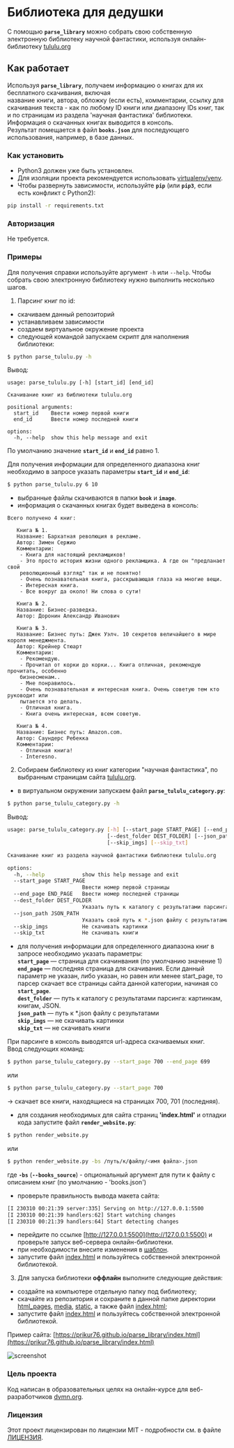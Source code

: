 # Библиотека для дедушки
С помощью **`parse_library`** можно собрать свою собственную электронную 
библиотеку научной фантастики, используя онлайн-библиотеку [tululu.org](https://tululu.org/)  

## Как работает
Используя **`parse_library`**, получаем информацию о книгах для их бесплатного скачивания, включая  
название книги, автора, обложку (если есть), комментарии, ссылку для скачивания текста - 
как по любому ID книги или диапазону IDs книг, так и по страницам из раздела 'научная фантастика' библиотеки.\
Информация о скачанных книгах выводится в консоль.\
Результат помещается в файл **`books.json`** для последующего использования, например, в базе данных. 

### Как установить
* Python3 должен уже быть установлен.
* Для изоляции проекта рекомендуется использовать [virtualenv/venv](https://docs.python.org/3/library/venv.html).
* Чтобы развернуть зависимости, используйте **`pip`** (или **`pip3`**, если есть конфликт с Python2):

```bash
pip install -r requirements.txt
```
### Авторизация
Не требуется.

### Примеры
Для получения справки используйте аргумент ```-h``` или ```--help```.
Чтобы собрать свою электронную библиотеку нужно выполнить несколько шагов.
1. Парсинг книг по id:
- скачиваем данный репозиторий
- устанавливаем зависимости
- создаем виртуальное окружение проекта
- следующей командой запускаем скрипт для наполнения библиотеки:
```bash
$ python parse_tululu.py -h
```
Вывод:
```
usage: parse_tululu.py [-h] [start_id] [end_id]

Скачивание книг из библиотеки tululu.org

positional arguments:
  start_id    Ввести номер первой книги
  end_id      Ввести номер последней книги

options:
  -h, --help  show this help message and exit
```
По умолчанию значение **`start_id`** и **`end_id`** равно 1.

Для получения информации для определенного диапазона книг необходимо в запросе 
указать параметры **`start_id`** и **`end_id`**: 
```bash
$ python parse_tululu.py 6 10
```
- выбранные файлы скачиваются в папки **`book`** и **`image`**.
- информация о скачанных книгах будет выведена в консоль:
```
Всего получено 4 книг:

   Книга № 1.
   Название: Бархатная революция в рекламе.
   Автор: Зимен Сержио
   Комментарии:
    - Книга для настоящий рекламщиков!
    - Это просто история жизни одного рекламщика. А где он "предланает свой 
    революционный взгляд" так и не понятно!
    - Очень познавательная книга, расскрывающая глаза на многие вещи.
    - Интересная книга.
    - Все вокруг да около! Ни слова о сути!

   Книга № 2.
   Название: Бизнес-разведка.
   Автор: Доронин Алекcандр Иванович

   Книга № 3.
   Название: Бизнес путь: Джек Уэлч. 10 секретов величайшего в мире короля менеджмента.
   Автор: Крейнер Стюарт
   Комментарии:
    - Рекомендую.
    - Прочитал от корки до корки... Книга отличная, рекомендую прочитать, особенно 
    бизнесменам..
    - Мне понравилось.
    - Очень познавательная и интересная книга. Очень советую тем кто руководит или 
    пытается это делать.
    - Отличная книга.
    - Книга очень интересная, всем советую.

   Книга № 4.
   Название: Бизнес путь: Amazon.com.
   Автор: Саундерс Ребекка
   Комментарии:
    - Отличная книга!
    - Interesno.
```

2. Собираем библиотеку из книг категории "научная фантастика", по выбранным страницам сайта [tululu.org](https://tululu.org/l55/).
- в виртуальном окружении запускаем файл **`parse_tululu_category.py`**:
```bash
$ python parse_tululu_category.py -h
```
Вывод:
```bash
usage: parse_tululu_category.py [-h] [--start_page START_PAGE] [--end_page END_PAGE] 
                                [--dest_folder DEST_FOLDER] [--json_path JSON_PATH] 
                                [--skip_imgs] [--skip_txt]

Скачивание книг из раздела научной фантастики библиотеки tululu.org

options:
  -h, --help            show this help message and exit
  --start_page START_PAGE
                        Ввести номер первой страницы
  --end_page END_PAGE   Ввести номер последней страницы
  --dest_folder DEST_FOLDER
                        Указать путь к каталогу с результатами парсинга
  --json_path JSON_PATH
                        Указать свой путь к *.json файлу с результатами
  --skip_imgs           Hе скачивать картинки
  --skip_txt            Не скачивать книги
```
- для получения информации для определенного диапазона книг в запросе необходимо 
указать параметры:\
**`start_page`** — страница для скачинвания (по умолчанию значение 1)\
**`end_page`** —  последняя страница для скачивания. Если данный параметр не указан, либо указан, но равен или менее
start_page, то парсер скачает все страницы сайта данной категории, начиная со **`start_page`**.\
**`dest_folder`** — путь к каталогу с результатами парсинга: картинкам, книгам, JSON.\
**`json_path`** — путь к *.json файлу с результатами\
**`skip_imgs`** — не скачивать картинки\
**`skip_txt`** — не скачивать книги

При парсинге в консоль выводятся url-адреса скачиваемых книг.\
Ввод следующих команд:
```bash
$ python parse_tululu_category.py --start_page 700 --end_page 699
```
или 
```bash
$ python parse_tululu_category.py --start_page 700
```
-> cкачает все книги, находящиеся на страницах 700, 701 (последняя).
- для создания необходимых для сайта страниц **'index.html'** и отладки кода запустите файл
**`render_website.py`**:
```bash
$ python render_website.py
```
или 
```bash
$ python render_website.py -bs /путь/к/файлу/<имя файла>.json
```
где **`-bs`** (**`--books_source`**) - опциональный аргумент для пути к файлу с описанием книг 
(по умолчанию - 'books.json') 

- проверьте правильность вывода макета сайта:
```bash
[I 230310 00:21:39 server:335] Serving on http://127.0.0.1:5500
[I 230310 00:21:39 handlers:62] Start watching changes
[I 230310 00:21:39 handlers:64] Start detecting changes
```
- перейдите по ссылке [http://127.0.0.1:5500](http://127.0.0.1:5500) и проверьте запуск веб-сервера онлайн-библиотеки.
- при необходимости внесите изменения в [шаблон](templates/template.html).
- запустите файл [index.html](index.html) и пользуйтесь собственной электронной библиотекой. 

3. Для запуска библиотеки **оффлайн** выполните следующие действия:
- создайте на компьютере отдельную папку под библиотеку; 
- скачайте из репозитория и сохраните в данной папке директории [html_pages](html_pages), [media](media), 
[static](static), а также файл [index.html](index.html);
- запустите файл [index.html](index.html) и пользуйтесь собственной электронной библиотекой.

Пример сайта:  [https://prikur76.github.io/parse_library/index.html](https://prikur76.github.io/parse_library/index.html)

![screenshot](https://i.paste.pics/ME7GM.png)

### Цель проекта

Код написан в образовательных целях на онлайн-курсе для веб-разработчиков [dvmn.org](https://dvmn.org).

### Лицензия

Этот проект лицензирован по лицензии MIT - подробности см. в файле [ЛИЦЕНЗИЯ](LICENSE).
